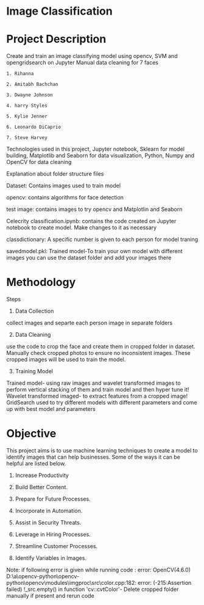 # Image Classification
# Project Description
 Create and train an image classifying model using opencv, SVM and opengridsearch on Jupyter
Manual data cleaning for 7 faces 

	1. Rihanna
	
	2. Amitabh Bachchan 
	
	3. Dwayne Johnson
	
	4. harry Styles
	
	5. Kylie Jenner
	
	6. Leonardo DiCaprio 
	
	7. Steve Harvey
 
Technologies used in this project, Jupyter notebook, Sklearn for model building, Matplotlib and Seaborn for data visualization, Python, Numpy and OpenCV for data cleaning

Explanation about folder structure files 

Dataset: Contains images used to train model 

opencv: contains algorithms for face detection

test image: contains images to try opencv and Matplotlin and Seaborn

Celecrity classification.ipynb: contains the code created on Jupyter notebook to create model. Make changes to it as necessary

classdictionary: A specific number is given to each person for model traning 

savedmodel.pkl: 
Trained model-To train your own model with different images you can use the dataset folder and add your images there

# Methodology
Steps
1. Data Collection

collect images and separte each person image in separate folders

2. Data Cleaning

use the code to crop the face and create them in cropped folder in dataset. Manually check cropped photos to ensure no inconsistent images. These cropped images will be used to train the model.

3. Training Model

Trained model- using raw images and wavelet transformed images to perform vertical stacking of them and train model and then hyper tune it!
Wavelet transformed imaged- to extract features from a cropped image!
GridSearch used to try different models with different parameters and come up with best model and parameters

# Objective
This project aims is to use machine learning techniques to create a model to identify images that can help businesses. Some of the ways it can be helpful are listed below.

1. Increase Productivity

2. Build Better Content.

3. Prepare for Future Processes.

4. Incorporate in Automation.

5. Assist in Security Threats.

6. Leverage in Hiring Processes.

7. Streamline Customer Processes.

8. Identify Variables in Images.

Note: if following error is given while running code : error: OpenCV(4.6.0) D:\a\opencv-python\opencv-python\opencv\modules\imgproc\src\color.cpp:182: error: (-215:Assertion failed) !_src.empty() in function 'cv::cvtColor'- Delete cropped folder manually if present and rerun code








